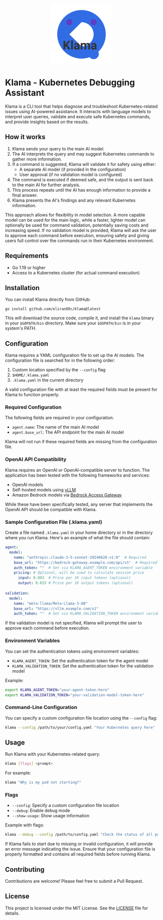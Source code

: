 <div align="center">
  <img src="images/logo.svg" alt="Klama Logo" width="200">
</div>

# Klama - Kubernetes Debugging Assistant

Klama is a CLI tool that helps diagnose and troubleshoot Kubernetes-related issues using AI-powered assistance. It interacts with language models to interpret user queries, validate and execute safe Kubernetes commands, and provide insights based on the results.

## How it works

1. Klama sends your query to the main AI model.
2. The AI interprets the query and may suggest Kubernetes commands to gather more information.
3. If a command is suggested, Klama will validate it for safety using either:
   - A separate AI model (if provided in the configuration)
   - User approval (if no validation model is configured)
4. The command is executed if deemed safe, and the output is sent back to the main AI for further analysis.
5. This process repeats until the AI has enough information to provide a final answer.
6. Klama presents the AI's findings and any relevant Kubernetes information.

This approach allows for flexibility in model selection. A more capable model can be used for the main logic, while a faster, lighter model can optionally be used for command validation, potentially saving costs and increasing speed. If no validation model is provided, Klama will ask the user to approve each command before execution, ensuring safety and giving users full control over the commands run in their Kubernetes environment.

## Requirements

- Go 1.19 or higher
- Access to a Kubernetes cluster (for actual command execution)

## Installation

You can install Klama directly from GitHub:

```
go install github.com/eliran89c/klama@latest
```

This will download the source code, compile it, and install the `klama` binary in your `$GOPATH/bin` directory. Make sure your `$GOPATH/bin` is in your system's PATH.

## Configuration

Klama requires a YAML configuration file to set up the AI models. The configuration file is searched for in the following order:

1. Custom location specified by the `--config` flag
2. `$HOME/.klama.yaml`
3. `.klama.yaml` in the current directory

A valid configuration file with at least the required fields must be present for Klama to function properly.

### Required Configuration

The following fields are required in your configuration:

- `agent.name`: The name of the main AI model
- `agent.base_url`: The API endpoint for the main AI model

Klama will not run if these required fields are missing from the configuration file.

### OpenAI API Compatibility

Klama requires an OpenAI or OpenAI-compatible server to function. The application has been tested with the following frameworks and services:

- OpenAI models
- Self-hosted models using [vLLM](https://github.com/vllm-project/vllm)
- Amazon Bedrock models via [Bedrock Access Gateway](https://github.com/aws-samples/bedrock-access-gateway)

While these have been specifically tested, any server that implements the OpenAI API should be compatible with Klama.

### Sample Configuration File (.klama.yaml)

Create a file named `.klama.yaml` in your home directory or in the directory where you run Klama. Here's an example of what the file should contain:

```yaml
agent:
  model:
    name: "anthropic.claude-3-5-sonnet-20240620-v1:0"  # Required
    base_url: "https://bedrock-gateway.example.com/api/v1"  # Required
    auth_token: ""  # Set via KLAMA_AGENT_TOKEN environment variable
    pricing: # Optional, will be used to calculate session price
      input: 0.003  # Price per 1K input tokens (optional)
      output: 0.015 # Price per 1K output tokens (optional)

validation:
  model:
    name: "meta-llama/Meta-Llama-3-8B"
    base_url: "https://vllm.example.com/v1"
    auth_token: ""  # Set via KLAMA_VALIDATION_TOKEN environment variable
```

If the validation model is not specified, Klama will prompt the user to approve each command before execution.

### Environment Variables

You can set the authentication tokens using environment variables:

- `KLAMA_AGENT_TOKEN`: Set the authentication token for the agent model
- `KLAMA_VALIDATION_TOKEN`: Set the authentication token for the validation model

Example:
```sh
export KLAMA_AGENT_TOKEN="your-agent-token-here"
export KLAMA_VALIDATION_TOKEN="your-validation-model-token-here"
```

### Command-Line Configuration

You can specify a custom configuration file location using the `--config` flag:

```sh
klama --config /path/to/your/config.yaml "Your Kubernetes query here"
```

## Usage

Run Klama with your Kubernetes-related query:

```sh
klama [flags] <prompt>
```

For example:
```sh
klama "Why is my pod not starting?"
```

### Flags

- `--config`: Specify a custom configuration file location
- `--debug`: Enable debug mode
- `--show-usage`: Show usage information

Example with flags:
```sh
klama --debug --config /path/to/config.yaml "Check the status of all pods"
```

If Klama fails to start due to missing or invalid configuration, it will provide an error message indicating the issue. Ensure that your configuration file is properly formatted and contains all required fields before running Klama.

## Contributing

Contributions are welcome! Please feel free to submit a Pull Request.

## License

This project is licensed under the MIT License. See the [LICENSE](LICENSE) file for details.